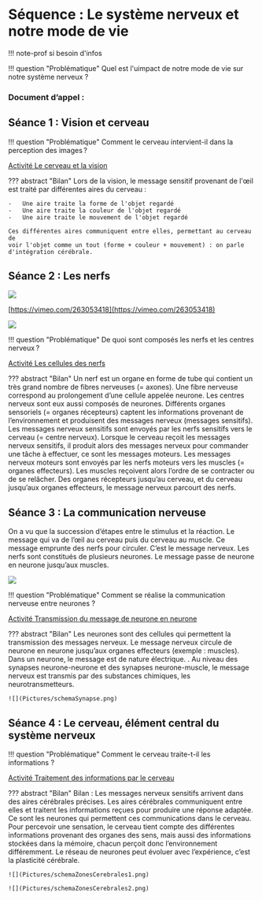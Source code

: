 # Séquence : Le système nerveux et notre mode de vie

!!! note-prof
    si besoin d'infos


!!! question "Problématique"
    Quel est l'uimpact de notre mode de vie sur notre système nerveux ? 

    
### Document d’appel :



## Séance 1 : Vision et cerveau

!!! question "Problématique"
    Comment le cerveau intervient-il dans la perception des images ?

[Activité Le cerveau et la vision](../cerveauVision)




??? abstract "Bilan"
    Lors de la vision, le message sensitif provenant de l'œil est traité par
    différentes aires du cerveau :

    -   Une aire traite la forme de l'objet regardé
    -   Une aire traite la couleur de l'objet regardé
    -   Une aire traite le mouvement de l'objet regardé

    Ces différentes aires communiquent entre elles, permettant au cerveau de
    voir l'objet comme un tout (forme + couleur + mouvement) : on parle
    d'intégration cérébrale.

## Séance 2 : Les nerfs

![](Pictures/systNervGrenouille.jpg)

[https://vimeo.com/263053418](https://vimeo.com/263053418)

![](Pictures/dessiSystNerveux.png)

!!! question "Problématique"
    De quoi sont composés les nerfs et les centres nerveux ?



[Activité Les cellules des nerfs](../nerfs)




??? abstract "Bilan"
    Un nerf est un organe en forme de tube qui contient un très grand nombre de fibres nerveuses (= axones).
    Une fibre nerveuse correspond au prolongement d’une cellule appelée neurone.
    Les centres nerveux sont eux aussi composés de neurones.
    Différents organes sensoriels (= organes récepteurs) captent les informations provenant de l’environnement et produisent des messages nerveux (messages sensitifs).
    Les messages nerveux sensitifs sont envoyés par les nerfs sensitifs vers le cerveau (= centre nerveux).
    Lorsque le cerveau reçoit les messages nerveux sensitifs, il produit alors des messages nerveux pour commander une tâche à effectuer, ce sont les messages moteurs.
    Les messages nerveux moteurs sont envoyés par les nerfs moteurs vers les muscles (= organes effecteurs). Les muscles reçoivent alors l’ordre de se contracter ou de se relâcher.
    Des organes récepteurs jusqu’au cerveau, et du cerveau jusqu’aux organes effecteurs, le message nerveux parcourt des nerfs.

## Séance 3 : La communication nerveuse

On a vu que la succession d’étapes entre le stimulus et la réaction. 
Le message qui va de l’œil au cerveau puis du cerveau au muscle.
Ce message emprunte des nerfs pour circuler.
C’est le message nerveux.
Les nerfs sont constitués de plusieurs neurones.
Le message passe de neurone en neurone jusqu’aux muscles.

![](Pictures/schemaCommNerveuse.png)

!!! question "Problématique"
    Comment se réalise la communication nerveuse entre neurones ?



[Activité Transmission du message de neurone en neurone](../commNerveuse)




??? abstract "Bilan"
    Les neurones sont des cellules qui permettent la transmission des messages nerveux.
    Le message nerveux circule de neurone en neurone jusqu’aux organes effecteurs (exemple : muscles).
    Dans un neurone, le message est de nature électrique. .
    Au niveau des synapses neurone-neurone et des synapses neurone-muscle, le message nerveux est transmis par des substances chimiques, les neurotransmetteurs.

    ![](Pictures/schemaSynapse.png)

## Séance 4 : Le cerveau, élément central du système nerveux


!!! question "Problématique"
    Comment le cerveau traite-t-il les informations ?



[Activité Traitement des informations par le cerveau](../cerveauInfos)




??? abstract "Bilan"
    Bilan :
    Les messages nerveux sensitifs arrivent dans des aires cérébrales précises. Les aires cérébrales communiquent entre elles et traitent les informations reçues pour produire une réponse adaptée. Ce sont les neurones qui permettent ces communications dans le cerveau.
    Pour percevoir une sensation, le cerveau tient compte des différentes informations provenant des organes des sens, mais aussi des informations stockées dans la mémoire, chacun perçoit donc l’environnement différemment.
    Le réseau de neurones peut évoluer avec l’expérience, c’est la plasticité cérébrale.

    ![](Pictures/schemaZonesCerebrales1.png)

    ![](Pictures/schemaZonesCerebrales2.png)